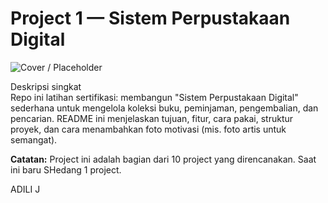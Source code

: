 # Project 1 — Sistem Perpustakaan Digital

![Cover / Placeholder](https://upload.wikimedia.org/wikipedia/commons/thumb/0/0b/NewJeans_Minji_OLENS_2.jpg/746px-NewJeans_Minji_OLENS_2.jpg)

Deskripsi singkat  
Repo ini latihan sertifikasi: membangun "Sistem Perpustakaan Digital" sederhana untuk mengelola koleksi buku, peminjaman, pengembalian, dan pencarian. README ini menjelaskan tujuan, fitur, cara pakai, struktur proyek, dan cara menambahkan foto motivasi (mis. foto artis untuk semangat).

**Catatan:** Project ini adalah bagian dari 10 project yang direncanakan. Saat ini baru SHedang 1 project.

ADILI J
